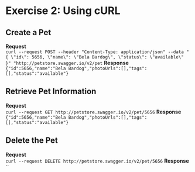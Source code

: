 # Exercise 2: Using cURL

## Create a Pet
**Request**  
`curl --request POST --header "Content-Type: application/json" --data "{ \"id\": 5656, \"name\": \"Bela Bardog\", \"status\": \"available\" }" "http://petstore.swagger.io/v2/pet`
**Response**  
`{"id":5656,"name":"Bela Bardog","photoUrls":[],"tags":[],"status":"available"}`

## Retrieve Pet Information
**Request**  
`curl --request GET http://petstore.swagger.io/v2/pet/5656`
**Response**  
`{"id":5656,"name":"Bela Bardog","photoUrls":[],"tags":[],"status":"available"}`

## Delete the Pet
**Request**  
`curl --request DELETE http://petstore.swagger.io/v2/pet/5656`
**Response**  
``
